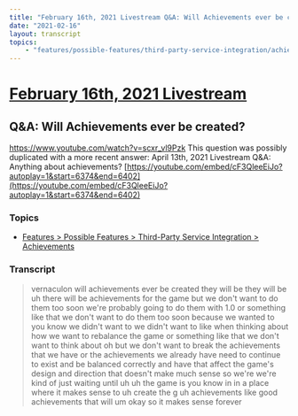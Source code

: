 ```yaml
---
title: "February 16th, 2021 Livestream Q&A: Will Achievements ever be created?"
date: "2021-02-16"
layout: transcript
topics:
    - "features/possible-features/third-party-service-integration/achievements"
---
```

# [February 16th, 2021 Livestream](../2021-02-16.md)
## Q&A: Will Achievements ever be created?
https://www.youtube.com/watch?v=scxr_vl9Pzk
This question was possibly duplicated with a more recent answer: April 13th, 2021 Livestream Q&A: Anything about achievements? [https://youtube.com/embed/cF3QleeEiJo?autoplay=1&start=6374&end=6402](https://youtube.com/embed/cF3QleeEiJo?autoplay=1&start=6374&end=6402)


### Topics
* [Features > Possible Features > Third-Party Service Integration > Achievements](../topics/features/possible-features/third-party-service-integration/achievements.md)

### Transcript

> vernaculon will achievements ever be created they will be they will be uh there will be achievements for the game but we don't want to do them too soon we're probably going to do them with 1.0 or something like that we don't want to do them too soon because we wanted to you know we didn't want to we didn't want to like when thinking about how we want to rebalance the game or something like that we don't want to think about oh but we don't want to break the achievements that we have or the achievements we already have need to continue to exist and be balanced correctly and have that affect the game's design and direction that doesn't make much sense so we're we're kind of just waiting until uh uh the game is you know in in a place where it makes sense to uh create the g uh achievements like good achievements that will um okay so it makes sense forever
